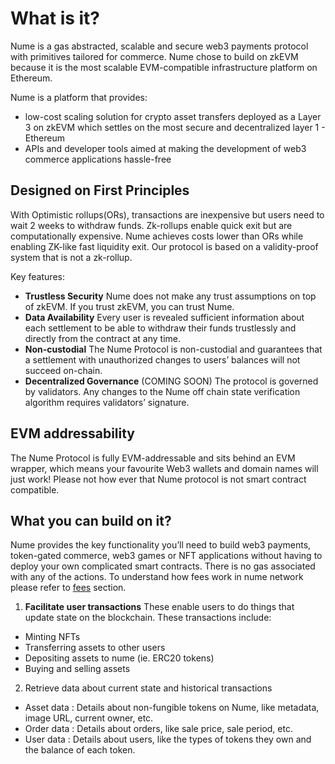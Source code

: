 # What is it?

Nume is a gas abstracted, scalable and secure web3 payments protocol with primitives tailored for commerce. Nume chose to build on zkEVM because it is the most scalable EVM-compatible infrastructure  platform on Ethereum.

Nume is a platform that provides:
- low-cost scaling solution for crypto asset transfers deployed as a Layer 3 on zkEVM which settles on the most secure and decentralized layer 1 - Ethereum
- APIs and developer tools aimed at making the development of web3 commerce applications hassle-free


## Designed on First Principles
With Optimistic rollups(ORs), transactions are inexpensive but users need to wait 2 weeks to withdraw funds. Zk-rollups enable quick exit but are computationally expensive. Nume achieves costs lower than ORs while enabling ZK-like fast liquidity exit. Our protocol is based on a validity-proof system that is not a zk-rollup. 

Key features: 
- **Trustless Security** Nume does not make any trust assumptions on top of zkEVM. If you trust zkEVM, you can trust Nume. 
- **Data Availability** Every user is revealed sufficient information about each settlement to be able to withdraw their funds trustlessly and directly from the contract at any time.
- **Non-custodial** The Nume Protocol is non-custodial and guarantees that a settlement with unauthorized changes to users’ balances will not succeed on-chain.
- **Decentralized Governance** (COMING SOON) The protocol is governed by validators. Any changes to the Nume off chain state verification algorithm requires validators’ signature.

<!-- ## Benefits of building on layer 2 vs. layer 1
- **No gas fees** Transactions on layer 2 are free. This means that users can interact with your application without having to pay gas fees.
- **Limitless Scalability** Our protocol is built to support massive scale. If existing rails have not met your scaling needs, look no further. 
- **Instant Confirmation** No blockchain delays, payments are confirmed instantly on Nume. Close the loop for your customers.
- **Fast Liquidity** Transactions are settled every thirty minutes on ethereum and can be withdrawn anytime after. Access your liquidity soon after a payment is made.
- **Micropayments** Nume high scale and gas-agnostic monetization model enables you to accept one-off or streaming micropayments with a few lines of code today. -->

## EVM addressability
The Nume Protocol is fully EVM-addressable and sits behind an EVM wrapper, which means your favourite Web3 wallets and domain names will just work! Please not how ever that Nume protocol is not smart contract compatible.

## What you can build on it?
Nume provides the key functionality you’ll need to build web3 payments, token-gated commerce, web3 games or NFT applications without having to deploy your own complicated smart contracts. There is no gas associated with any of the actions. To understand how fees work in nume network please refer to [fees](nume/fees.md) section.

1. **Facilitate user transactions**
These enable users to do things that update state on the blockchain. These transactions include:

- Minting NFTs
- Transferring assets to other users
- Depositing assets to nume (ie. ERC20 tokens)
- Buying and selling assets

2. Retrieve data about current state and historical transactions
- Asset data : Details about non-fungible tokens on Nume, like metadata, image URL, current owner, etc.
- Order data : Details about orders, like sale price, sale period, etc.
- User data : Details about users, like the types of tokens they own and the balance of each token.
